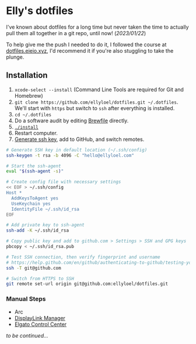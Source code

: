 # Elly's dotfiles

I've known about dotfiles for a long time but never taken the time to actually pull them all together in a git repo, until now! (_2023/01/22_)

To help give me the push I needed to do it, I followed the course at [dotfiles.eieio.xyz](http://dotfiles.eieio.xyz), I'd recommend it if you're also stuggling to take the plunge.

## Installation

1. `xcode-select --install` (Command Line Tools are required for Git and Homebrew)
2. `git clone https://github.com/ellyloel/dotfiles.git ~/.dotfiles`. We'll start with `https` but switch to `ssh` after everything is installed.
3. `cd ~/.dotfiles`
4. Do a software audit by editing [Brewfile](Brewfile) directly.
5. [`./install`](install)
6. Restart computer.
7. [Generate ssh key](https://help.github.com/en/github/authenticating-to-github/connecting-to-github-with-ssh), add to GitHub, and switch remotes.

```zsh
# Generate SSH key in default location (~/.ssh/config)
ssh-keygen -t rsa -b 4096 -C "hello@ellyloel.com"

# Start the ssh-agent
eval "$(ssh-agent -s)"

# Create config file with necessary settings
<< EOF > ~/.ssh/config
Host *
  AddKeysToAgent yes
  UseKeychain yes
  IdentityFile ~/.ssh/id_rsa
EOF

# Add private key to ssh-agent
ssh-add -K ~/.ssh/id_rsa

# Copy public key and add to github.com > Settings > SSH and GPG keys
pbcopy < ~/.ssh/id_rsa.pub

# Test SSH connection, then verify fingerprint and username
# https://help.github.com/en/github/authenticating-to-github/testing-your-ssh-connection
ssh -T git@github.com

# Switch from HTTPS to SSH
git remote set-url origin git@github.com:ellyloel/dotfiles.git
```

### Manual Steps

- Arc
- [DisplayLink Manager](https://www.synaptics.com/products/displaylink-graphics/downloads/macos)
- [Elgato Control Center](https://www.elgato.com/en/downloads)

_to be continued..._
